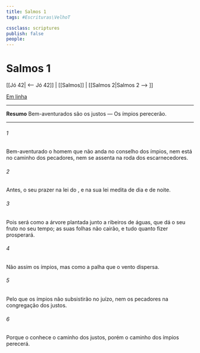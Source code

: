 ```yaml
---
title: Salmos 1
tags: #Escrituras\VelhoT

cssclass: scriptures
publish: false
people:
---
```


# Salmos 1
[[Jó 42| <-- Jó 42]] | [[Salmos]] | [[Salmos 2|Salmos 2 --> ]]

[Em linha](https://churchofjesuschrist.org/study/scriptures/ot/ps/1?lang=por)

---
__Resumo__
Bem-aventurados são os justos — Os ímpios perecerão.

---
###### 1 
Bem-aventurado o homem que não anda no conselho dos ímpios, nem está no caminho dos pecadores, nem se assenta na roda dos escarnecedores.

###### 2 
Antes,  o seu prazer na lei do , e na sua lei medita de dia e de noite.

###### 3 
Pois será como a árvore plantada junto a ribeiros de águas, que dá o seu fruto no seu tempo; as suas folhas não cairão, e tudo quanto fizer prosperará.

###### 4 
Não  assim os ímpios, mas  como a palha que o vento dispersa.

###### 5 
Pelo que os ímpios não subsistirão no juízo, nem os pecadores na congregação dos justos.

###### 6 
Porque o  conhece o caminho dos justos, porém o caminho dos ímpios perecerá.

